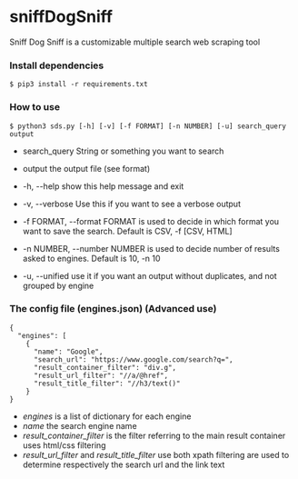 # sniffDogSniff

Sniff Dog Sniff is a customizable multiple search web scraping tool 

### Install dependencies
```
$ pip3 install -r requirements.txt
```

### How to use
```
$ python3 sds.py [-h] [-v] [-f FORMAT] [-n NUMBER] [-u] search_query output
```
* search_query          String or something you want to search
* output                the output file (see format)

* -h, --help            show this help message and exit
* -v, --verbose         Use this if you want to see a verbose output
* -f FORMAT, --format FORMAT
                        is used to decide in which format you want to save the
                        search. Default is CSV, -f [CSV, HTML]
* -n NUMBER, --number NUMBER
                        is used to decide number of results asked to engines.
                        Default is 10, -n 10
* -u, --unified         use it if you want an output without duplicates, and
                        not grouped by engine




### The config file (engines.json) (Advanced use)
```
{
  "engines": [
    {
      "name": "Google",
      "search_url": "https://www.google.com/search?q=",
      "result_container_filter": "div.g",
      "result_url_filter": "//a/@href",
      "result_title_filter": "//h3/text()"
    }
}
```
* _engines_ is a list of dictionary for each engine
* _name_ the search engine name
* _result_container_filter_ is the filter referring to the main result container uses html/css filtering
* _result_url_filter_ and _result_title_filter_ use both xpath filtering are used to determine respectively the search 
  url and the link text